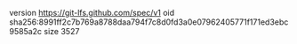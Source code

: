 version https://git-lfs.github.com/spec/v1
oid sha256:8991ff2c7b769a8788daa794f7c8d0fd3a0e07962405771f171ed3ebc9585a2c
size 3527
